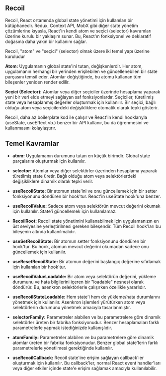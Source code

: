 ## Recoil

Recoil, React ortamında global state yönetimi için kullanılan bir kütüphanedir. Redux, Context API, MobX gibi diğer state yönetim çözümlerine kıyasla, React'in kendi atom ve seçici (selector) kavramları üzerine kurulu bir yaklaşım sunar. Bu, React'ın fonksiyonel ve deklaratif doğasına daha yakın bir kullanım sağlar.

Recoil, "atom" ve "seçici" (selector) olmak üzere iki temel yapı üzerine kuruludur

**Atom:** Uygulamanın global state'ini tutan, değişkenlerdir. Her atom, uygulamanın herhangi bir yerinden erişilebilen ve güncellenebilen bir state parçasını temsil eder. Atomlar değiştiğinde, bu atomu kullanan tüm bileşenler yeniden render edilir.

**Seçici (Selector):** Atomlar veya diğer seçiciler üzerinde hesaplama yaparak yeni bir veri elde etmeyi sağlayan saf fonksiyonlardır. Seçiciler, türetilmiş state veya hesaplanmış değerler oluşturmak için kullanılır. Bir seçici, bağlı olduğu atom veya seçicilerdeki değişikliklere otomatik olarak tepki gösterir.

Recoil, daha az boilerplate kod ile çalışır ve React'in kendi hooklarıyla (useState, useEffect vb.) benzer bir API kullanır, bu da öğrenmesini ve kullanmasını kolaylaştırır.

## Temel Kavramlar

- **atom:** Uygulamanın durumunu tutan en küçük birimdir. Global state parçalarını oluşturmak için kullanılır.

- **selector:** Atomlar veya diğer selektörler üzerinden hesaplama yaparak türetilmiş state üretir. Bağlı olduğu atom veya selektörlerdeki değişikliklere dinamik olarak tepki verir.

- **useRecoilState:** Bir atomun state'ini ve onu güncellemek için bir setter fonksiyonunu döndüren bir hook'tur. React'in useState hook'una benzer.

- **useRecoilValue:** Sadece atom veya selektörün mevcut değerini okumak için kullanılır. State'i güncellemek için kullanılamaz.

- **RecoilRoot:** Recoil state yönetimini kullanabilmek için uygulamanızın en üst seviyesine yerleştirilmesi gereken bileşendir. Tüm Recoil hook'ları bu bileşenin altında kullanılmalıdır.

- **useSetRecoilState:** Bir atomun setter fonksiyonunu döndüren bir hook'tur. Bu hook, atomun mevcut değerini okumadan sadece onu güncellemek için kullanılır.

- **useResetRecoilState:** Bir atomun değerini başlangıç değerine sıfırlamak için kullanılan bir hook'tur.

- **useRecoilValueLoadable:** Bir atom veya selektörün değerini, yükleme durumunu ve hata bilgilerini içeren bir "loadable" nesnesi olarak döndürür. Bu, asenkron selektörlerle çalışırken özellikle yararlıdır.

- **useRecoilStateLoadable:** Hem state'i hem de yükleme/hata durumlarını yönetmek için kullanılır. Asenkron işlemleri yürütürken atom veya selektörlerin durumunu yönetmek amacıyla tasarlanmıştır.

- **selectorFamily:** Parametreler alabilen ve bu parametrelere göre dinamik selektörler üreten bir fabrika fonksiyonudur. Benzer hesaplamaları farklı parametrelerle yapmak istediğinizde kullanışlıdır.

- **atomFamily:** Parametreler alabilen ve bu parametrelere göre dinamik atomlar üreten bir fabrika fonksiyonudur. Benzer global state'lerin farklı parametrelerle yönetilmesi gerektiğinde kullanılır.

- **useRecoilCallback:** Recoil state'ine erişim sağlayan callback'ler oluşturmak için kullanılır. Bu callback'ler, normal React event handler'ları veya diğer etkiler içinde state'e erişim sağlamak amacıyla kullanılabilir.
